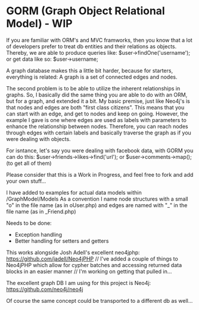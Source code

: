 GORM (Graph Object Relational Model) - WIP
====================================
If you are familiar with ORM's and MVC framworks, then you know that a lot of developers prefer to treat db entities and their relations as objects.
Thereby, we are able to produce queries like: 
$user->findOne('username'); or get data like so: $user->username;

A graph database makes this a little bit harder, because for starters, everything is related:
A graph is a set of connected edges and nodes. 

The second problem is to be able to utilize the inherent relationships in graphs.
So, I basically did the same thing you are able to do with an ORM, but for a graph, and extended it a bit.
My basic premise, just like Neo4j's is that nodes and edges are both "first class citizens". This means that you can start with an edge,
and get to nodes and keep on going. However, the example I gave is one where edges are used as labels with parameters to enhance the relationship
between nodes. Therefore, you can reach nodes through edges with certain labels and basically traverse the graph as if you were dealing with objects.

For isntance, let's say you were dealing with facebook data, with GORM you can do this:
$user->friends->likes->find('url'); or $user->comments->map(); (to get all of them)

Please consider that this is a Work in Progress, and feel free to fork and add your own stuff...

I have added to examples for actual data models within /GraphModel/Models
As a convention I name node structures with a small "o" in the file name (as in oUser.php)
and edges are named with "_" in the file name (as in _Friend.php)

Needs to be done:
* Exception handling
* Better handling for setters and getters


This works alongside Josh Adell's excellent neo4jphp: 
https://github.com/jadell/Neo4jPHP
// I've added a couple of things to Neo4jPHP which allow for cypher batches and accessing returned data blocks in an easier manner
// I'm working on getting that pulled in...

The excellent graph DB I am using for this project is Neo4j:
https://github.com/neo4j/neo4j

Of course the same concept could be transported to a different db as well...